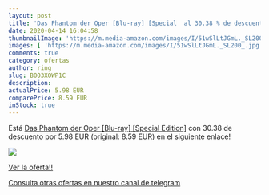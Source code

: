 ```yaml
---
layout: post
title: 'Das Phantom der Oper [Blu-ray] [Special  al 30.38 % de descuento'
date: 2020-04-14 16:04:58
thumbnailImage: 'https://m.media-amazon.com/images/I/51wSlLtJGmL._SL200_.jpg'
images: [ 'https://m.media-amazon.com/images/I/51wSlLtJGmL._SL200_.jpg' ]
comments: true
category: ofertas
author: ring
slug: B003XOWP1C
description:
actualPrice: 5.98 EUR
comparePrice: 8.59 EUR
inStock: true
---
```


Está [Das Phantom der Oper [Blu-ray] [Special Edition]](https://www.amazon.com/dp/B003XOWP1C/?tag=redken08-20) con 30.38 de descuento por 5.98 EUR (original: 8.59 EUR) en el siguiente enlace!

[![](https://m.media-amazon.com/images/I/51wSlLtJGmL._SL200_.jpg)](https://www.amazon.com/dp/B003XOWP1C/?tag=redken08-20)

[Ver la oferta!!](https://www.amazon.com/dp/B003XOWP1C/?tag=redken08-20)

[Consulta otras ofertas en nuestro canal de telegram](https://t.me/s/ofertas25)
